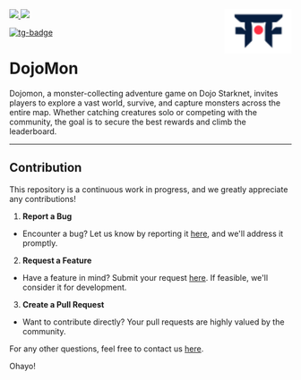 <picture>
  <source media="(prefers-color-scheme: dark)" srcset=".github/mark-dark.svg">
  <img alt="Dojo logo" align="right" width="120" src=".github/mark-light.svg">
</picture>

<a href="https://x.com/dojomonHQ">
  <img src="https://img.shields.io/twitter/follow/dojomonHQ?style=social"/>
</a>
<a href="https://github.com/dojomon-xyz/dojomon-contract">
  <img src="https://img.shields.io/github/stars/dojomon-xyz/dojomon-contract?style=social"/>
  <p/>
</a>

[![tg-badge](https://img.shields.io/endpoint?color=neon&logo=telegram&label=chat&style=flat-square&url=https%3A%2F%2Ftg.sumanjay.workers.dev%2Fdojoengine)](https://t.me/dojoengine)

# DojoMon

Dojomon, a monster-collecting adventure game on Dojo Starknet, invites players to explore a vast world, survive, and capture monsters across the entire map. Whether catching creatures solo or competing with the community, the goal is to secure the best rewards and climb the leaderboard.

---

## Contribution

This repository is a continuous work in progress, and we greatly appreciate any contributions!

1. **Report a Bug**

  - Encounter a bug? Let us know by reporting it [here](https://github.com/dojomon-xyz/dojomon-contract/issues), and we'll address it promptly.

2. **Request a Feature**

  - Have a feature in mind? Submit your request [here](https://github.com/dojomon-xyz/dojomon-contract/issues). If feasible, we'll consider it for development.

3. **Create a Pull Request**

  - Want to contribute directly? Your pull requests are highly valued by the community.

For any other questions, feel free to contact us [here](mailto:contact@dojomon.xyz).

Ohayo!
